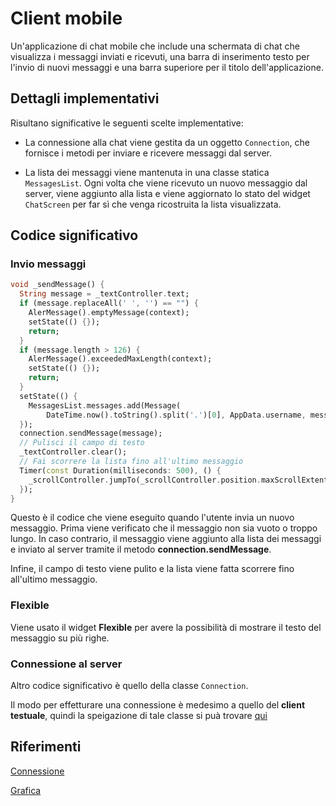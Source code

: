 # Client mobile

Un'applicazione di chat mobile che include una schermata di chat che visualizza i messaggi inviati e ricevuti, una barra di inserimento testo per l'invio di nuovi messaggi e una barra superiore per il titolo dell'applicazione.

## Dettagli implementativi
Risultano significative le seguenti scelte implementative:

- La connessione alla chat viene gestita da un oggetto `Connection`, che fornisce i metodi per inviare e ricevere messaggi dal server.

- La lista dei messaggi viene mantenuta in una classe statica `MessagesList`. Ogni volta che viene ricevuto un nuovo messaggio dal server, viene aggiunto alla lista e viene aggiornato lo stato del widget `ChatScreen` per far sì che venga ricostruita la lista visualizzata.

## Codice significativo

### Invio messaggi

```dart
void _sendMessage() {
  String message = _textController.text;
  if (message.replaceAll(' ', '') == "") {
    AlerMessage().emptyMessage(context);
    setState(() {});
    return;
  }
  if (message.length > 126) {
    AlerMessage().exceededMaxLength(context);
    setState(() {});
    return;
  }
  setState(() {
    MessagesList.messages.add(Message(
        DateTime.now().toString().split('.')[0], AppData.username, message));
  });
  connection.sendMessage(message);
  // Pulisci il campo di testo
  _textController.clear();
  // Fai scorrere la lista fino all'ultimo messaggio
  Timer(const Duration(milliseconds: 500), () {
    _scrollController.jumpTo(_scrollController.position.maxScrollExtent);
  });
}
```
Questo è il codice che viene eseguito quando l'utente invia un nuovo messaggio. Prima viene verificato che il messaggio non sia vuoto o troppo lungo.
In caso contrario, il messaggio viene aggiunto alla lista dei messaggi e inviato al server tramite il metodo **connection.sendMessage**. 

Infine, il campo di testo viene pulito e la lista viene fatta scorrere fino all'ultimo messaggio.


### Flexible

Viene usato il widget **Flexible** per avere la possibilità di mostrare il testo del messaggio su più righe.

### Connessione al server

Altro codice significativo è quello della classe `Connection`.

Il modo per effetturare una connessione è medesimo a quello del **client testuale**, quindi la speigazione di tale classe si puà trovare [qui](https://github.com/Sebastiano0/TPSIT/tree/main/chatroom/client%20testuale)

## Riferimenti

[Connessione](https://gitlab.com/divino.marchese/zuccante_src/-/blob/master/dart/netowrking_io/es006_chatroom_client.dart)

[Grafica](https://fluttergems.dev/chat/)
